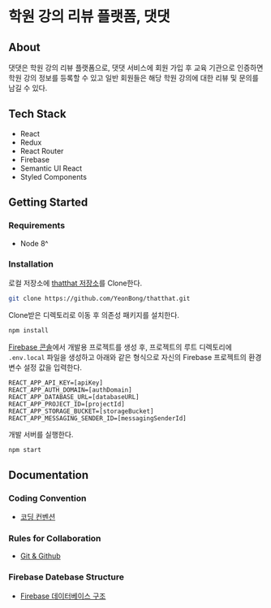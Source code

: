 # 학원 강의 리뷰 플랫폼, 댓댓

## About

댓댓은 학원 강의 리뷰 플랫폼으로, 댓댓 서비스에 회원 가입 후 교육 기관으로 인증하면 학원 강의 정보를 등록할 수 있고 일반 회원들은 해당 학원 강의에 대한 리뷰 및 문의를 남길 수 있다.

## Tech Stack

- React
- Redux
- React Router
- Firebase
- Semantic UI React
- Styled Components

## Getting Started

### Requirements

- Node 8^

### Installation

로컬 저장소에 [thatthat 저장소](https://github.com/YeonBong/thatthat)를 Clone한다.

```bash
git clone https://github.com/YeonBong/thatthat.git
```

Clone받은 디렉토리로 이동 후 의존성 패키지를 설치한다.

```bash
npm install
```

[Firebase 콘솔](https://console.firebase.google.com/)에서 개발용 프로젝트를 생성 후, 프로젝트의 루트 디렉토리에 `.env.local` 파일을 생성하고 아래와 같은 형식으로 자신의 Firebase 프로젝트의 환경 변수 설정 값을 입력한다.

```
REACT_APP_API_KEY=[apiKey]
REACT_APP_AUTH_DOMAIN=[authDomain]
REACT_APP_DATABASE_URL=[databaseURL]
REACT_APP_PROJECT_ID=[projectId]
REACT_APP_STORAGE_BUCKET=[storageBucket]
REACT_APP_MESSAGING_SENDER_ID=[messagingSenderId]
```

개발 서버를 실행한다.

```bash
npm start
```

## Documentation

### Coding Convention

- [코딩 컨벤션](https://github.com/YeonBong/thatthat/wiki/Coding-Convention)

### Rules for Collaboration

- [Git & Github](https://github.com/YeonBong/thatthat/wiki/Rules-for-Collaboration-(Git))

### Firebase Datebase Structure
- [Firebase 데이터베이스 구조](https://github.com/YeonBong/thatthat/wiki/Database)
